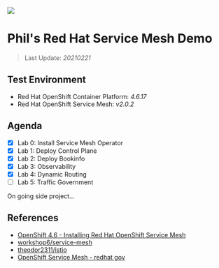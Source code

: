 ![](/images/redhat-slogan.jpg)

# Phil's Red Hat Service Mesh Demo

> Last Update: *20210221*

## Test Environment
- Red Hat OpenShift Container Platform: *4.6.17*
- Red Hat OpenShift Service Mesh: *v2.0.2*


## Agenda

- [x] Lab 0: Install Service Mesh Operator
- [x] Lab 1: Deploy Control Plane
- [x] Lab 2: Deploy Bookinfo
- [x] Lab 3: Observability
- [x] Lab 4: Dynamic Routing
- [ ] Lab 5: Traffic Government

On going side project...

## References
- [OpenShift 4.6 - Installing Red Hat OpenShift Service Mesh](https://docs.openshift.com/container-platform/4.6/service_mesh/service_mesh_install/installing-ossm.html)
- [workshop6/service-mesh](https://gitlab.com/workshop6/service-mesh)
- [theodor2311/istio](https://github.com/theodor2311/istio)
- [OpenShift Service Mesh - redhat gov](http://redhatgov.io/workshops/openshift_service_mesh/)
